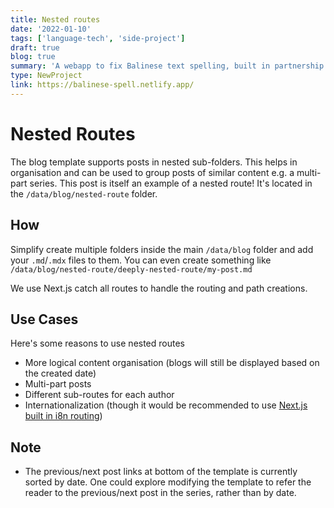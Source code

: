 ```yaml
---
title: Nested routes
date: '2022-01-10'
tags: ['language-tech', 'side-project']
draft: true
blog: true
summary: 'A webapp to fix Balinese text spelling, built in partnership with the WikiPustaka (Balinese Wikisource) community. Can also guess where to put spaces in text transliterated from the Balinese alphabet to the Latin alphabet. '
type: NewProject
link: https://balinese-spell.netlify.app/
---
```


# Nested Routes

The blog template supports posts in nested sub-folders. This helps in organisation and can be used to group posts of similar content e.g. a multi-part series. This post is itself an example of a nested route! It's located in the `/data/blog/nested-route` folder.

## How

Simplify create multiple folders inside the main `/data/blog` folder and add your `.md`/`.mdx` files to them. You can even create something like `/data/blog/nested-route/deeply-nested-route/my-post.md`

We use Next.js catch all routes to handle the routing and path creations.

## Use Cases

Here's some reasons to use nested routes

- More logical content organisation (blogs will still be displayed based on the created date)
- Multi-part posts
- Different sub-routes for each author
- Internationalization (though it would be recommended to use [Next.js built in i8n routing](https://nextjs.org/docs/advanced-features/i18n-routing))

## Note

- The previous/next post links at bottom of the template is currently sorted by date. One could explore modifying the template to refer the reader to the previous/next post in the series, rather than by date.
